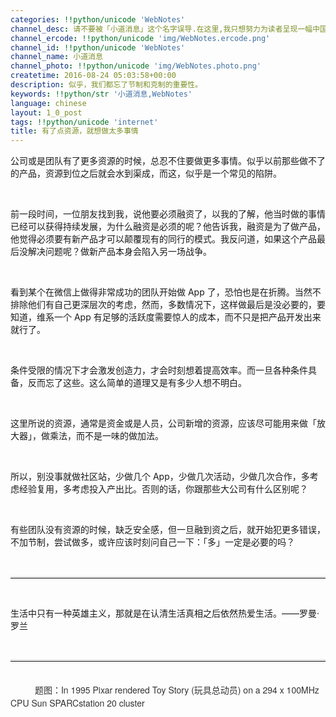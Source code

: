 ```yaml
---
categories: !!python/unicode 'WebNotes'
channel_desc: 请不要被「小道消息」这个名字误导.在这里,我只想努力为读者呈现一幅中国互联网的清明上河图.
channel_ercode: !!python/unicode 'img/WebNotes.ercode.png'
channel_id: !!python/unicode 'WebNotes'
channel_name: 小道消息
channel_photo: !!python/unicode 'img/WebNotes.photo.png'
createtime: 2016-08-24 05:03:58+00:00
description: 似乎，我们都忘了节制和克制的重要性。
keywords: !!python/str '小道消息,WebNotes'
language: chinese
layout: 1_0_post
tags: !!python/unicode 'internet'
title: 有了点资源，就想做太多事情
---
```

<div class="rich_media_content" id="js_content">
<p>
         公司或是团队有了更多资源的时候，总忍不住要做更多事情。似乎以前那些做不了的产品，资源到位之后就会水到渠成，而这，似乎是一个常见的陷阱。
        </p>
<p>
<br/>
</p>
<p>
         前一段时间，一位朋友找到我，说他要必须融资了，以我的了解，他当时做的事情已经可以获得持续发展，为什么融资是必须的呢？他告诉我，融资是为了做产品，他觉得必须要有新产品才可以颠覆现有的同行的模式。我反问道，如果这个产品最后没解决问题呢？做新产品本身会陷入另一场战争。
        </p>
<p>
<br/>
</p>
<p>
         看到某个在微信上做得非常成功的团队开始做 App 了，恐怕也是在折腾。当然不排除他们有自己更深层次的考虑，然而，多数情况下，这样做最后是没必要的，要知道，维系一个 App 有足够的活跃度需要惊人的成本，而不只是把产品开发出来就行了。
        </p>
<p>
<br/>
</p>
<p>
         条件受限的情况下才会激发创造力，才会时刻想着提高效率。而一旦各种条件具备，反而忘了这些。这么简单的道理又是有多少人想不明白。
        </p>
<p>
<br/>
</p>
<p>
         这里所说的资源，通常是资金或是人员，公司新增的资源，应该尽可能用来做「放大器」，做乘法，而不是一味的做加法。
        </p>
<p>
<br/>
</p>
<p>
         所以，别没事就做社区站，少做几个 App，少做几次活动，少做几次合作，多考虑经验复用，多考虑投入产出比。否则的话，你跟那些大公司有什么区别呢？
        </p>
<p>
<br/>
</p>
<p>
         有些团队没有资源的时候，缺乏安全感，但一旦融到资之后，就开始犯更多错误，不加节制，尝试做多，或许应该时刻问自己一下：「多」一定是必要的吗？
        </p>
<p>
<br/>
</p>
<hr style="margin-top: 1em; margin-bottom: 1em; white-space: normal; font-family: Lato, Helvetica, Arial, freesans, clean, sans-serif; border-right-width: 0px; border-bottom-width: 0px; border-left-width: 0px; border-top-style: solid; border-top-color: rgb(234, 234, 234); height: 1px; color: rgb(51, 51, 51);"/>
<p>
<br/>
</p>
<p>
         生活中只有一种英雄主义，那就是在认清生活真相之后依然热爱生活。——罗曼·罗兰
        </p>
<p>
<span style="color: rgb(51, 51, 51); font-family: Helvetica, STHeiti; font-size: 14px; font-variant-ligatures: normal; orphans: 2;  widows: 2; background-color: rgb(255, 255, 255);">
<br/>
</span>
</p>
<hr style="font-family: Lato, Helvetica, Arial, freesans, clean, sans-serif; border-right-width: 0px; border-bottom-width: 0px; border-left-width: 0px; border-top-style: solid; border-top-color: rgb(234, 234, 234); height: 1px; margin-top: 1em; margin-bottom: 1em; color: rgb(51, 51, 51); white-space: normal;"/>
<p style="font-family: Lato, Helvetica, Arial, freesans, clean, sans-serif; border: 0px; margin-top: 1em; margin-bottom: 1.5em; outline: 0px; line-height: 1.5em; color: rgb(51, 51, 51); white-space: normal;">
<span style="white-space: pre-wrap; font-family: 'Helvetica Neue', Helvetica, 'Hiragino Sans GB', 'Microsoft YaHei', Arial, sans-serif;">
          题图：In 1995 Pixar rendered Toy Story (玩具总动员) on a 294 x 100MHz CPU Sun SPARCstation 20 cluster
         </span>
<br/>
</p>
</div>